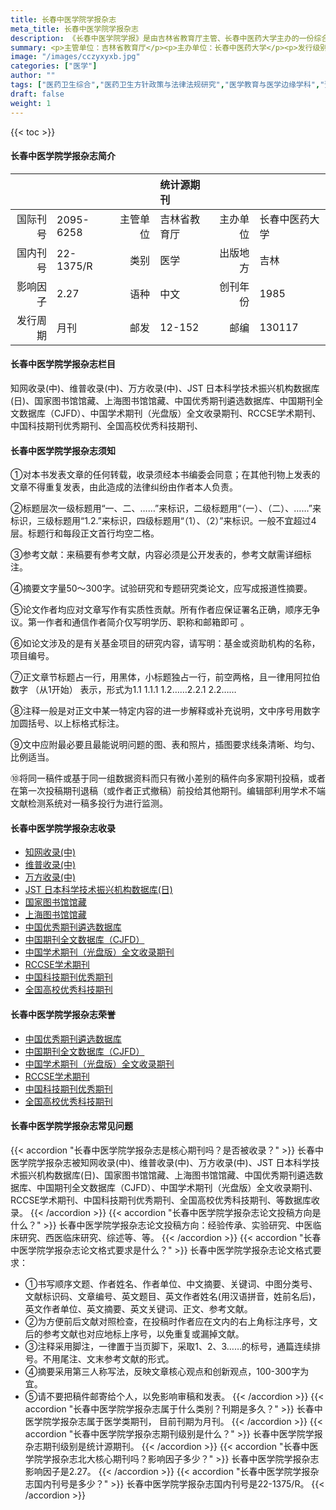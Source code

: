 ```yaml
---
title: 长春中医学院学报杂志
meta_title: 长春中医学院学报杂志
description: 《长春中医学院学报》是由吉林省教育厅主管、长春中医药大学主办的一份综合性学术期刊，创刊于1985年。该杂志致力于及时、准确、全面地反映中医药领域的政策、技术、应用市场及动态，主要刊载该领域内的原创性研究论文、综述和评论等。在编辑出版过程中，该杂志注重论文的学术性和创新性，严格执行国家有关出版规定和标准，不断提高论文的质量和规范化管理。同时，该杂志拥有一支高水平的编委会和审稿团队，编委会成员由国内外知名的中医药专家组成，以确保论文的学术价值和期刊的学术水平。 《长春中医学院学报》杂志办刊宗旨为“传承中医文化，弘扬中医精华，服务中医教育”，以科学、严谨、求实的态度，深入研究和探讨中医药学的理论和实践问题。该杂志关注中医临床实践、中医药研究、中医教育等多个领域，为广大的中医工作者、研究者以及关注中医药学的读者提供了重要的学术交流平台。在办刊过程中，《长春中医学院学报》杂志始终坚持高标准的学术要求和严谨的审稿程序，确保每一篇发表的文章都具有较高的学术水平和实用性。该杂志不仅在国内具有广泛的影响力，同时也受到了国际中医药学界的关注和认可。 《长春中医学院学报》现已更名为《长春中医药大学学报》。
summary: <p>主管单位：吉林省教育厅</p><p>主办单位：长春中医药大学</p><p>发行级别：统计源期刊</p><p>发行周期：月刊</p>
image: "/images/cczyxyxb.jpg"
categories: ["医学"]
author: ""
tags: ["医药卫生综合","医药卫生方针政策与法律法规研究","医学教育与医学边缘学科","预防医学与卫生学","中医学","中药学","中西医结合","基础医学","临床医学","感染性疾病及传染病","心血管系统疾病","呼吸系统疾病","消化系统疾病","内分泌腺及全身性疾病","外科学","泌尿科学","妇产科学","儿科学","神经病学","精神病学","肿瘤学","眼科与耳鼻咽喉科","口腔科学","皮肤病与性病","特种医学","急救医学","军事医学与卫生","药学","生物医学工程",]
draft: false
weight: 1
---
```


{{< toc >}}

#### 长春中医学院学报杂志简介
|               |                               |               | 统计源期刊        |               |                           |
| ------------: | :---------------------------- | ------------: | :---------------------------- | ------------: | :------------------------ |
| 国际刊号      | 2095-6258   | 主管单位      | 吉林省教育厅     | 主办单位      | 长春中医药大学     |
| 国内刊号      | 22-1375/R        | 类别          | 医学       | 出版地方      | 吉林           |
| 影响因子      | 2.27        | 语种          | 中文             | 创刊年份      | 1985    |
| 发行周期      | 月刊    | 邮发          | 12-152              | 邮编          | 130117      |

#### 长春中医学院学报杂志栏目
<span>知网收录(中)</span>、<span>维普收录(中)</span>、<span>万方收录(中)</span>、<span>JST 日本科学技术振兴机构数据库(日)</span>、<span>国家图书馆馆藏</span>、<span>上海图书馆馆藏</span>、<span>中国优秀期刊遴选数据库</span>、<span>中国期刊全文数据库（CJFD）</span>、<span>中国学术期刊（光盘版）全文收录期刊</span>、<span>RCCSE学术期刊</span>、<span>中国科技期刊优秀期刊</span>、<span>全国高校优秀科技期刊</span>、

#### 长春中医学院学报杂志须知
<p><p>
	①对本书发表文章的任何转载，收录须经本书编委会同意；在其他刊物上发表的文章不得重复发表，由此造成的法律纠纷由作者本人负责。
</p><p>
	②标题层次一级标题用“一、二、……”来标识，二级标题用“（一）、（二）、……”来标识，三级标题用“1.2.”来标识，四级标题用“（1）、（2）”来标识。一般不宜超过4层。标题行和每段正文首行均空二格。
</p><p>
	③参考文献：来稿要有参考文献，内容必须是公开发表的，参考文献需详细标注。
</p><p>
	④摘要文字量50～300字。试验研究和专题研究类论文，应写成报道性摘要。
</p><p>
	⑤论文作者均应对文章写作有实质性贡献。所有作者应保证署名正确，顺序无争议。第一作者和通信作者简介仅写明学历、职称和邮箱即可 。
</p><p>
	⑥如论文涉及的是有关基金项目的研究内容，请写明：基金或资助机构的名称，项目编号。
</p><p>
	⑦正文章节标题占一行，用黑体，小标题独占一行，前空两格，且一律用阿拉伯数字 （从1开始） 表示，形式为1.1 1.1.1 1.2……2.2.1 2.2……
</p><p>
	⑧注释一般是对正文中某一特定内容的进一步解释或补充说明，文中序号用数字加圆括号、以上标格式标注。
</p><p>
	⑨文中应附最必要且最能说明问题的图、表和照片，插图要求线条清晰、均匀、比例适当。
</p><p>
	⑩将同一稿件或基于同一组数据资料而只有微小差别的稿件向多家期刊投稿，或者在第一次投稿期刊退稿（或作者正式撤稿）前投给其他期刊。编辑部利用学术不端文献检测系统对一稿多投行为进行监测。
</p></p>


#### 长春中医学院学报杂志收录
<ul>
    <li class="inline-block">
        <a class="bg-theme-light hover:bg-primary dark:bg-darkmode-theme-light dark:hover:bg-darkmode-primary dark:hover:text-dark m-1 block rounded px-3 py-1 hover:text-white" href="#长春中医学院学报杂志收录">
        知网收录(中)
        </a>
    </li>
    <li class="inline-block">
        <a class="bg-theme-light hover:bg-primary dark:bg-darkmode-theme-light dark:hover:bg-darkmode-primary dark:hover:text-dark m-1 block rounded px-3 py-1 hover:text-white" href="#长春中医学院学报杂志收录">
        维普收录(中)
        </a>
    </li>
    <li class="inline-block">
        <a class="bg-theme-light hover:bg-primary dark:bg-darkmode-theme-light dark:hover:bg-darkmode-primary dark:hover:text-dark m-1 block rounded px-3 py-1 hover:text-white" href="#长春中医学院学报杂志收录">
        万方收录(中)
        </a>
    </li>
    <li class="inline-block">
        <a class="bg-theme-light hover:bg-primary dark:bg-darkmode-theme-light dark:hover:bg-darkmode-primary dark:hover:text-dark m-1 block rounded px-3 py-1 hover:text-white" href="#长春中医学院学报杂志收录">
        JST 日本科学技术振兴机构数据库(日)
        </a>
    </li>
    <li class="inline-block">
        <a class="bg-theme-light hover:bg-primary dark:bg-darkmode-theme-light dark:hover:bg-darkmode-primary dark:hover:text-dark m-1 block rounded px-3 py-1 hover:text-white" href="#长春中医学院学报杂志收录">
        国家图书馆馆藏
        </a>
    </li>
    <li class="inline-block">
        <a class="bg-theme-light hover:bg-primary dark:bg-darkmode-theme-light dark:hover:bg-darkmode-primary dark:hover:text-dark m-1 block rounded px-3 py-1 hover:text-white" href="#长春中医学院学报杂志收录">
        上海图书馆馆藏
        </a>
    </li>
    <li class="inline-block">
        <a class="bg-theme-light hover:bg-primary dark:bg-darkmode-theme-light dark:hover:bg-darkmode-primary dark:hover:text-dark m-1 block rounded px-3 py-1 hover:text-white" href="#长春中医学院学报杂志收录">
        中国优秀期刊遴选数据库
        </a>
    </li>
    <li class="inline-block">
        <a class="bg-theme-light hover:bg-primary dark:bg-darkmode-theme-light dark:hover:bg-darkmode-primary dark:hover:text-dark m-1 block rounded px-3 py-1 hover:text-white" href="#长春中医学院学报杂志收录">
        中国期刊全文数据库（CJFD）
        </a>
    </li>
    <li class="inline-block">
        <a class="bg-theme-light hover:bg-primary dark:bg-darkmode-theme-light dark:hover:bg-darkmode-primary dark:hover:text-dark m-1 block rounded px-3 py-1 hover:text-white" href="#长春中医学院学报杂志收录">
        中国学术期刊（光盘版）全文收录期刊
        </a>
    </li>
    <li class="inline-block">
        <a class="bg-theme-light hover:bg-primary dark:bg-darkmode-theme-light dark:hover:bg-darkmode-primary dark:hover:text-dark m-1 block rounded px-3 py-1 hover:text-white" href="#长春中医学院学报杂志收录">
        RCCSE学术期刊
        </a>
    </li>
    <li class="inline-block">
        <a class="bg-theme-light hover:bg-primary dark:bg-darkmode-theme-light dark:hover:bg-darkmode-primary dark:hover:text-dark m-1 block rounded px-3 py-1 hover:text-white" href="#长春中医学院学报杂志收录">
        中国科技期刊优秀期刊
        </a>
    </li>
    <li class="inline-block">
        <a class="bg-theme-light hover:bg-primary dark:bg-darkmode-theme-light dark:hover:bg-darkmode-primary dark:hover:text-dark m-1 block rounded px-3 py-1 hover:text-white" href="#长春中医学院学报杂志收录">
        全国高校优秀科技期刊
        </a>
    </li>
</ul>



#### 长春中医学院学报杂志荣誉
<ul>
    <li class="inline-block">
        <a class="bg-theme-light hover:bg-primary dark:bg-darkmode-theme-light dark:hover:bg-darkmode-primary dark:hover:text-dark m-1 block rounded px-3 py-1 hover:text-white" href="#长春中医学院学报杂志荣誉">
        中国优秀期刊遴选数据库
        </a>
    </li>
    <li class="inline-block">
        <a class="bg-theme-light hover:bg-primary dark:bg-darkmode-theme-light dark:hover:bg-darkmode-primary dark:hover:text-dark m-1 block rounded px-3 py-1 hover:text-white" href="#长春中医学院学报杂志荣誉">
        中国期刊全文数据库（CJFD）
        </a>
    </li>
    <li class="inline-block">
        <a class="bg-theme-light hover:bg-primary dark:bg-darkmode-theme-light dark:hover:bg-darkmode-primary dark:hover:text-dark m-1 block rounded px-3 py-1 hover:text-white" href="#长春中医学院学报杂志荣誉">
        中国学术期刊（光盘版）全文收录期刊
        </a>
    </li>
    <li class="inline-block">
        <a class="bg-theme-light hover:bg-primary dark:bg-darkmode-theme-light dark:hover:bg-darkmode-primary dark:hover:text-dark m-1 block rounded px-3 py-1 hover:text-white" href="#长春中医学院学报杂志荣誉">
        RCCSE学术期刊
        </a>
    </li>
    <li class="inline-block">
        <a class="bg-theme-light hover:bg-primary dark:bg-darkmode-theme-light dark:hover:bg-darkmode-primary dark:hover:text-dark m-1 block rounded px-3 py-1 hover:text-white" href="#长春中医学院学报杂志荣誉">
        中国科技期刊优秀期刊
        </a>
    </li>
    <li class="inline-block">
        <a class="bg-theme-light hover:bg-primary dark:bg-darkmode-theme-light dark:hover:bg-darkmode-primary dark:hover:text-dark m-1 block rounded px-3 py-1 hover:text-white" href="#长春中医学院学报杂志荣誉">
        全国高校优秀科技期刊
        </a>
    </li>
</ul>












#### 长春中医学院学报杂志常见问题
{{< accordion "长春中医学院学报杂志是核心期刊吗？是否被收录？" >}}
长春中医学院学报杂志被知网收录(中)、维普收录(中)、万方收录(中)、JST 日本科学技术振兴机构数据库(日)、国家图书馆馆藏、上海图书馆馆藏、中国优秀期刊遴选数据库、中国期刊全文数据库（CJFD）、中国学术期刊（光盘版）全文收录期刊、RCCSE学术期刊、中国科技期刊优秀期刊、全国高校优秀科技期刊、等数据库收录。
{{< /accordion >}}
{{< accordion "长春中医学院学报杂志论文投稿方向是什么？" >}}
长春中医学院学报杂志论文投稿方向：经验传承、实验研究、中医临床研究、西医临床研究、综述等、等。
{{< /accordion >}}
{{< accordion "长春中医学院学报杂志论文格式要求是什么？" >}}
长春中医学院学报杂志论文格式要求：
- ①书写顺序文题、作者姓名、作者单位、中文摘要、关键词、中图分类号、文献标识码、文章编号、英文题目、英文作者姓名(用汉语拼音，姓前名后)，英文作者单位、英文摘要、英文关键词、正文、参考文献。
- ②为方便前后文献对照检查，在投稿时作者应在文内的右上角标注序号，文后的参考文献也对应地标上序号，以免重复或漏掉文献。
- ③注释采用脚注，一律置于当页脚下，采取1、2、3……的标号，通篇连续排号。不用尾注、文末参考文献的形式。
- ④摘要采用第三人称写法，反映文章核心观点和创新观点，100-300字为宜。
- ⑤请不要把稿件邮寄给个人，以免影响审稿和发表。
{{< /accordion >}}
{{< accordion "长春中医学院学报杂志属于什么类别？刊期是多久？" >}}
长春中医学院学报杂志属于医学类期刊， 目前刊期为月刊。
{{< /accordion >}}
{{< accordion "长春中医学院学报杂志期刊级别是什么？" >}}
长春中医学院学报杂志期刊级别是统计源期刊。
{{< /accordion >}}
{{< accordion "长春中医学院学报杂志北大核心期刊吗？影响因子多少？" >}}
长春中医学院学报杂志影响因子是2.27。
{{< /accordion >}}
{{< accordion "长春中医学院学报杂志国内刊号是多少？" >}}
长春中医学院学报杂志国内刊号是22-1375/R。
{{< /accordion >}}